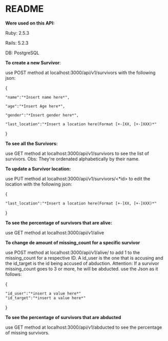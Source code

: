 # README

**Were used on this API:**

Ruby: 2.5.3 

Rails: 5.2.3

DB: PostgreSQL


**To create a new Survivor**:

use POST method at localhost:3000/api/v1/survivors with the following json:

{

 	"name":"*Insert name here*",  
  
	"age":"*Insert Age here*",
	
	"gender":"*Insert gender here*",
	
	"last_location":"*Insert a location here(Format [+-]XX, [+-]XXX)*"
	
}

**To see all the Survivors:**

use GET method at localhost:3000/api/v1/survivors to see the list of survivors. Obs: They're ordenated alphabetically by their name.


**To update a Survivor location:**

use PUT method at localhost:3000/api/v1/survivors/<*id> to edit the location with the following json:

{

	"last_location":"*Insert a location here(Format [+-]XX, [+-]XXX)*"
	
}
  

**To see the percentage of survivors that are alive:**

use GET method at localhost:3000/api/v1/alive

**To change de amount of missing_count for a specific survivor**

use POST method at localhost:3000/api/v1/alive/ to add 1 to the missing_count for a respective ID. A id_user is the one that is accusing and the id_target is the id being accused of abduction. Attention: If a survivor missing_count goes to 3 or more, he will be abducted. use the Json as it follows:

{

	"id_user":"*insert a value here*"
	"id_target":"*insert a value here*"
	
}

**To see the percentage of survivors that are abducted**

use GET method at localhost:3000/api/v1/abducted to see the percentage of missing survivors.